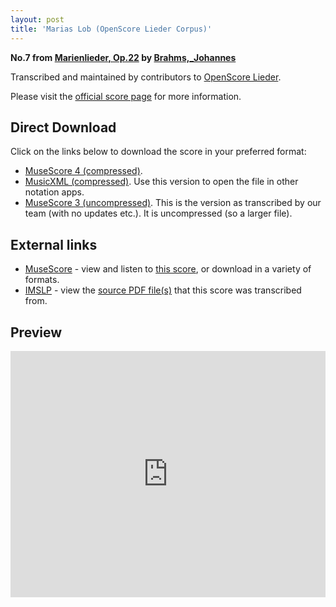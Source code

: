 ```yaml
---
layout: post
title: 'Marias Lob (OpenScore Lieder Corpus)'
---
```


__No.7 from [Marienlieder, Op.22](https://fourscoreandmore.org/openscore/lieder/Brahms%2C_Johannes/Marienlieder%2C_Op.22/) by [Brahms,_Johannes](https://fourscoreandmore.org/openscore/lieder/Brahms%2C_Johannes)__

Transcribed and maintained by contributors to [OpenScore Lieder].

Please visit the [official score page] for more information.

[official score page]: https://musescore.com/openscore-lieder-corpus/scores/8718660
[OpenScore Lieder]: https://musescore.com/openscore-lieder-corpus

## Direct Download

Click on the links below to download the score in your preferred format:
- [MuseScore 4 (compressed)](https://fourscoreandmore.org/openscore/lieder/Brahms%2C_Johannes/Marienlieder%2C_Op.22/7_Marias_Lob.mscz).
- [MusicXML (compressed)](https://fourscoreandmore.org/openscore/lieder/Brahms%2C_Johannes/Marienlieder%2C_Op.22/7_Marias_Lob.mxl). Use this version to open the file in other notation apps.
- [MuseScore 3 (uncompressed)](https://raw.githubusercontent.com/OpenScore/Lieder/refs/heads/main/scores/Brahms%2C_Johannes/Marienlieder%2C_Op.22/7_Marias_Lob/lc8718660.mscx). This is the version as transcribed by our team (with no updates etc.). It is uncompressed (so a larger file).

## External links

- [MuseScore] - view and listen to [this score][MuseScore], or download in a variety of formats.
- [IMSLP] - view the [source PDF file(s)][IMSLP] that this score was transcribed from.

[MuseScore]: https://musescore.com/score/8718660
[IMSLP]: https://imslp.org/wiki/Special:ReverseLookup/22901

## Preview

<iframe width="100%" height="394" src="https://musescore.com/openscore-lieder-corpus/scores/8718660/embed" frameborder="0" allowfullscreen allow="autoplay; fullscreen"></iframe>
